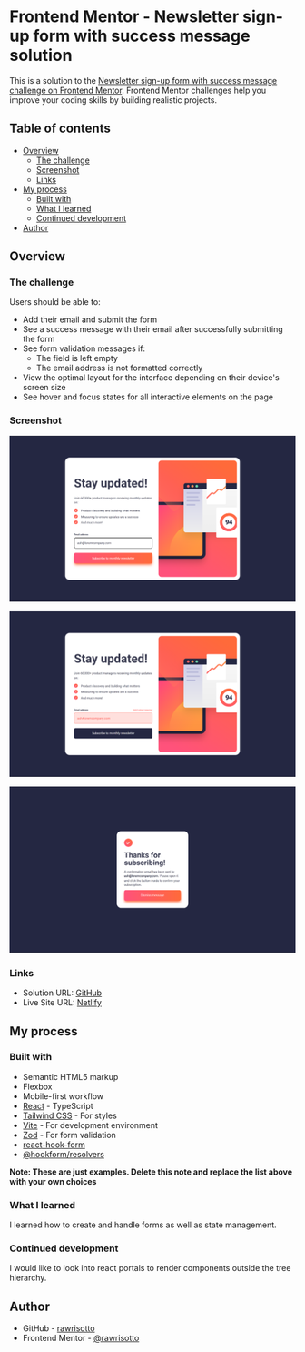 # Frontend Mentor - Newsletter sign-up form with success message solution

This is a solution to the [Newsletter sign-up form with success message challenge on Frontend Mentor](https://www.frontendmentor.io/challenges/newsletter-signup-form-with-success-message-3FC1AZbNrv). Frontend Mentor challenges help you improve your coding skills by building realistic projects. 

## Table of contents

- [Overview](#overview)
  - [The challenge](#the-challenge)
  - [Screenshot](#screenshot)
  - [Links](#links)
- [My process](#my-process)
  - [Built with](#built-with)
  - [What I learned](#what-i-learned)
  - [Continued development](#continued-development)
- [Author](#author)

## Overview

### The challenge

Users should be able to:

- Add their email and submit the form
- See a success message with their email after successfully submitting the form
- See form validation messages if:
  - The field is left empty
  - The email address is not formatted correctly
- View the optimal layout for the interface depending on their device's screen size
- See hover and focus states for all interactive elements on the page

### Screenshot

![solution](./design/solution.png)

![solution-error](./design/solution-error.png)

![solution-success](./design/solution-success.png)

### Links

- Solution URL: [GitHub](https://your-solution-url.com)
- Live Site URL: [Netlify](https://your-live-site-url.com)

## My process

### Built with

- Semantic HTML5 markup
- Flexbox
- Mobile-first workflow
- [React](https://reactjs.org/) - TypeScript
- [Tailwind CSS](https://styled-components.com/) - For styles
- [Vite](https://vitejs.dev/) - For development environment
- [Zod](https://zod.dev/) - For form validation
- [react-hook-form](https://react-hook-form.com/)
- [@hookform/resolvers](https://www.npmjs.com/package/@hookform/resolvers/v/1.3.7)

**Note: These are just examples. Delete this note and replace the list above with your own choices**

### What I learned

I learned how to create and handle forms as well as state management.

### Continued development

I would like to look into react portals to render components outside the tree hierarchy.

## Author

- GitHub - [rawrisotto](https://github.com/rawrisotto)
- Frontend Mentor - [@rawrisotto](https://www.frontendmentor.io/profile/rawrisotto)
